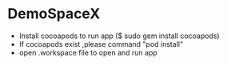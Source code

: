# DemoSpaceX
* Install cocoapods to run app ($ sudo gem install cocoapods)
* If cocoapods exist ,please command "pod install"
* open .workspace file to open and run app

